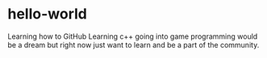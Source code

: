 # hello-world
Learning how to GitHub
Learning c++ going into game programming would be a dream but right now just want to learn
and be a part of the community.
